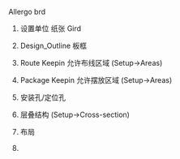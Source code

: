 Allergo brd

1. 设置单位 纸张 Gird
2. Design_Outline 板框
3. Route Keepin 允许布线区域 (Setup->Areas)
4. Package Keepin 允许摆放区域 (Setup->Areas)
5. 安装孔/定位孔
6. 层叠结构 (Setup->Cross-section)

1. 布局
2. 


